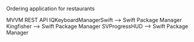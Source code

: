 Ordering application for restaurants

MVVM
REST API
IQKeyboardManagerSwift  --> Swift Package Manager
Kingfisher  --> Swift Package Manager
SVProgressHUD --> Swift Package Manager

